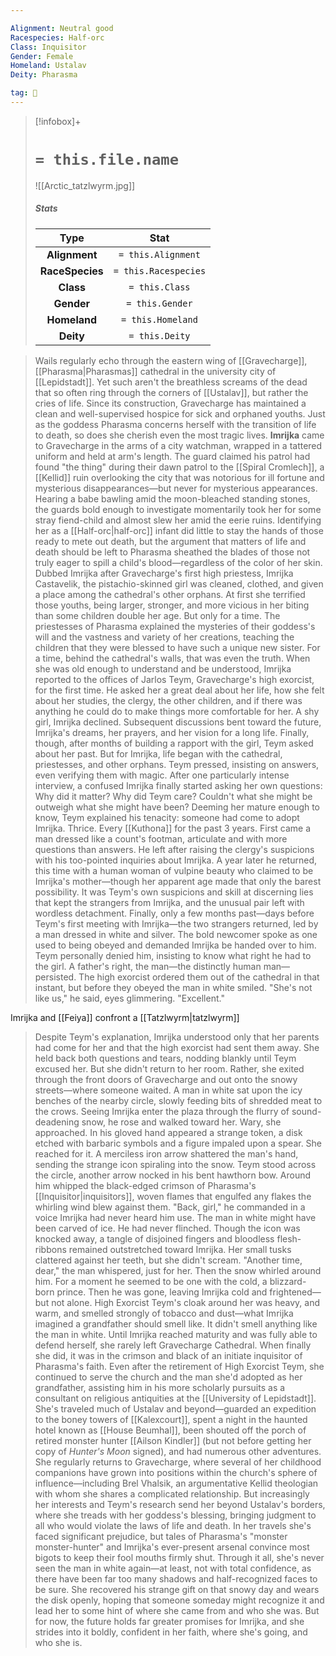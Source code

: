 ```yaml
---

Alignment: Neutral good
Racespecies: Half-orc
Class: Inquisitor
Gender: Female
Homeland: Ustalav
Deity: Pharasma

tag: 👤️
---
```


> [!infobox]+
> #  `= this.file.name`
> ![[Arctic_tatzlwyrm.jpg]]
> ##### Stats
> Type | Stat |
> :---: |:---:|
> **Alignment** | `= this.Alignment` |
> **RaceSpecies** | `= this.Racespecies` |
> **Class** | `= this.Class` |
> **Gender** | `= this.Gender` |
> **Homeland** | `= this.Homeland` |
> **Deity** | `= this.Deity` |



> Wails regularly echo through the eastern wing of [[Gravecharge]], [[Pharasma|Pharasmas]] cathedral in the university city of [[Lepidstadt]]. Yet such aren't the breathless screams of the dead that so often ring through the corners of [[Ustalav]], but rather the cries of life. Since its construction, Gravecharge has maintained a clean and well-supervised hospice for sick and orphaned youths. Just as the goddess Pharasma concerns herself with the transition of life to death, so does she cherish even the most tragic lives.
> **Imrijka** came to Gravecharge in the arms of a city watchman, wrapped in a tattered uniform and held at arm's length. The guard claimed his patrol had found "the thing" during their dawn patrol to the [[Spiral Cromlech]], a [[Kellid]] ruin overlooking the city that was notorious for ill fortune and mysterious disappearances—but never for mysterious appearances. Hearing a babe bawling amid the moon-bleached standing stones, the guards bold enough to investigate momentarily took her for some stray fiend-child and almost slew her amid the eerie ruins. Identifying her as a [[Half-orc|half-orc]] infant did little to stay the hands of those ready to mete out death, but the argument that matters of life and death should be left to Pharasma sheathed the blades of those not truly eager to spill a child's blood—regardless of the color of her skin.
> Dubbed Imrijka after Gravecharge's first high priestess, Imrijka Castavelik, the pistachio-skinned girl was cleaned, clothed, and given a place among the cathedral's other orphans. At first she terrified those youths, being larger, stronger, and more vicious in her biting than some children double her age. But only for a time. The priestesses of Pharasma explained the mysteries of their goddess's will and the vastness and variety of her creations, teaching the children that they were blessed to have such a unique new sister. For a time, behind the cathedral's walls, that was even the truth.
> When she was old enough to understand and be understood, Imrijka reported to the offices of Jarlos Teym, Gravecharge's high exorcist, for the first time. He asked her a great deal about her life, how she felt about her studies, the clergy, the other children, and if there was anything he could do to make things more comfortable for her. A shy girl, Imrijka declined. Subsequent discussions bent toward the future, Imrijka's dreams, her prayers, and her vision for a long life. Finally, though, after months of building a rapport with the girl, Teym asked about her past. But for Imrijka, life began with the cathedral, priestesses, and other orphans. Teym pressed, insisting on answers, even verifying them with magic. After one particularly intense interview, a confused Imrijka finally started asking her own questions: Why did it matter? Why did Teym care? Couldn't what she might be outweigh what she might have been?
> Deeming her mature enough to know, Teym explained his tenacity: someone had come to adopt Imrijka. Thrice. Every [[Kuthona]] for the past 3 years. First came a man dressed like a count's footman, articulate and with more questions than answers. He left after raising the clergy's suspicions with his too-pointed inquiries about Imrijka. A year later he returned, this time with a human woman of vulpine beauty who claimed to be Imrijka's mother—though her apparent age made that only the barest possibility. It was Teym's own suspicions and skill at discerning lies that kept the strangers from Imrijka, and the unusual pair left with wordless detachment. Finally, only a few months past—days before Teym's first meeting with Imrijka—the two strangers returned, led by a man dressed in white and silver. The bold newcomer spoke as one used to being obeyed and demanded Imrijka be handed over to him. Teym personally denied him, insisting to know what right he had to the girl. A father's right, the man—the distinctly human man—persisted. The high exorcist ordered them out of the cathedral in that instant, but before they obeyed the man in white smiled. "She's not like us," he said, eyes glimmering. "Excellent."

 
  
Imrijka and [[Feiya]] confront a [[Tatzlwyrm|tatzlwyrm]]
> Despite Teym's explanation, Imrijka understood only that her parents had come for her and that the high exorcist had sent them away. She held back both questions and tears, nodding blankly until Teym excused her. But she didn't return to her room. Rather, she exited through the front doors of Gravecharge and out onto the snowy streets—where someone waited.
> A man in white sat upon the icy benches of the nearby circle, slowly feeding bits of shredded meat to the crows. Seeing Imrijka enter the plaza through the flurry of sound-deadening snow, he rose and walked toward her. Wary, she approached. In his gloved hand appeared a strange token, a disk etched with barbaric symbols and a figure impaled upon a spear. She reached for it.
> A merciless iron arrow shattered the man's hand, sending the strange icon spiraling into the snow. Teym stood across the circle, another arrow nocked in his bent hawthorn bow. Around him whipped the black-edged crimson of Pharasma's [[Inquisitor|inquisitors]], woven flames that engulfed any flakes the whirling wind blew against them. "Back, girl," he commanded in a voice Imrijka had never heard him use.
> The man in white might have been carved of ice. He had never flinched. Though the icon was knocked away, a tangle of disjoined fingers and bloodless flesh-ribbons remained outstretched toward Imrijka. Her small tusks clattered against her teeth, but she didn't scream.
> "Another time, dear," the man whispered, just for her. Then the snow whirled around him. For a moment he seemed to be one with the cold, a blizzard-born prince. Then he was gone, leaving Imrijka cold and frightened—but not alone. High Exorcist Teym's cloak around her was heavy, and warm, and smelled strongly of tobacco and dust—what Imrijka imagined a grandfather should smell like. It didn't smell anything like the man in white.
> Until Imrijka reached maturity and was fully able to defend herself, she rarely left Gravecharge Cathedral. When finally she did, it was in the crimson and black of an initiate inquisitor of Pharasma's faith. Even after the retirement of High Exorcist Teym, she continued to serve the church and the man she'd adopted as her grandfather, assisting him in his more scholarly pursuits as a consultant on religious antiquities at the [[University of Lepidstadt]]. She's traveled much of Ustalav and beyond—guarded an expedition to the boney towers of [[Kalexcourt]], spent a night in the haunted hotel known as [[House Beumhal]], been shouted off the porch of retired monster hunter [[Ailson Kindler]] (but not before getting her copy of *Hunter's Moon* signed), and had numerous other adventures. She regularly returns to Gravecharge, where several of her childhood companions have grown into positions within the church's sphere of influence—including Brel Vhalsik, an argumentative Kellid theologian with whom she shares a complicated relationship. But increasingly her interests and Teym's research send her beyond Ustalav's borders, where she treads with her goddess's blessing, bringing judgment to all who would violate the laws of life and death. In her travels she's faced significant prejudice, but tales of Pharasma's "monster monster-hunter" and Imrijka's ever-present arsenal convince most bigots to keep their fool mouths firmly shut. Through it all, she's never seen the man in white again—at least, not with total confidence, as there have been far too many shadows and half-recognized faces to be sure. She recovered his strange gift on that snowy day and wears the disk openly, hoping that someone someday might recognize it and lead her to some hint of where she came from and who she was. But for now, the future holds far greater promises for Imrijka, and she strides into it boldly, confident in her faith, where she's going, and who she is.








